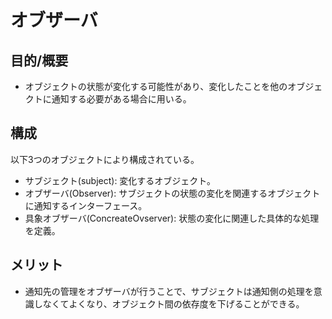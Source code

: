 # オブザーバ
## 目的/概要
* オブジェクトの状態が変化する可能性があり、変化したことを他のオブジェクトに通知する必要がある場合に用いる。

## 構成
以下3つのオブジェクトにより構成されている。

* サブジェクト(subject): 変化するオブジェクト。
* オブザーバ(Observer): サブジェクトの状態の変化を関連するオブジェクトに通知するインターフェース。
* 具象オブザーバ(ConcreateOvserver): 状態の変化に関連した具体的な処理を定義。

## メリット
* 通知先の管理をオブザーバが行うことで、サブジェクトは通知側の処理を意識しなくてよくなり、オブジェクト間の依存度を下げることができる。